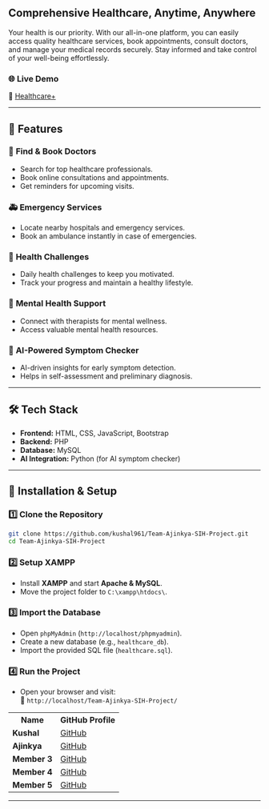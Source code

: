 ## **Comprehensive Healthcare, Anytime, Anywhere**  
Your health is our priority. With our all-in-one platform, you can easily access quality healthcare services, book appointments, consult doctors, and manage your medical records securely. Stay informed and take control of your well-being effortlessly.  

### **🌐 Live Demo**  
🔗 [Healthcare+](http://healthcareplus.infinityfreeapp.com/)  

---

## **🚀 Features**  

### 🏥 **Find & Book Doctors**  
- Search for top healthcare professionals.  
- Book online consultations and appointments.  
- Get reminders for upcoming visits.  

### 🚑 **Emergency Services**  
- Locate nearby hospitals and emergency services.  
- Book an ambulance instantly in case of emergencies.  

### 💪 **Health Challenges**  
- Daily health challenges to keep you motivated.  
- Track your progress and maintain a healthy lifestyle.  

### 🧠 **Mental Health Support**  
- Connect with therapists for mental wellness.  
- Access valuable mental health resources.  

### 🤖 **AI-Powered Symptom Checker**  
- AI-driven insights for early symptom detection.  
- Helps in self-assessment and preliminary diagnosis.  



---

## **🛠️ Tech Stack**  
- **Frontend:** HTML, CSS, JavaScript, Bootstrap  
- **Backend:** PHP  
- **Database:** MySQL  
- **AI Integration:** Python (for AI symptom checker)  

---

## **📌 Installation & Setup**  

### **1️⃣ Clone the Repository**  
```bash
git clone https://github.com/kushal961/Team-Ajinkya-SIH-Project.git
cd Team-Ajinkya-SIH-Project
```

### **2️⃣ Setup XAMPP**  
- Install **XAMPP** and start **Apache & MySQL**.  
- Move the project folder to `C:\xampp\htdocs\`.  

### **3️⃣ Import the Database**  
- Open `phpMyAdmin` (`http://localhost/phpmyadmin`).  
- Create a new database (e.g., `healthcare_db`).  
- Import the provided SQL file (`healthcare.sql`).  

### **4️⃣ Run the Project**  
- Open your browser and visit:  
  🔗 `http://localhost/Team-Ajinkya-SIH-Project/`
<table>
  <tr>
    <th>Name</th>
    <th>GitHub Profile</th>
  </tr>
  <tr>
    <td><b>Kushal</b></td>
    <td><a href="https://github.com/kushal961">GitHub</a></td>
  </tr>
  <tr>
    <td><b>Ajinkya</b></td>
    <td><a href="#">GitHub</a></td>
  </tr>
  <tr>
    <td><b>Member 3</b></td>
    <td><a href="#">GitHub</a></td>
  </tr>
  <tr>
    <td><b>Member 4</b></td>
    <td><a href="#">GitHub</a></td>
  </tr>
  <tr>
    <td><b>Member 5</b></td>
    <td><a href="#">GitHub</a></td>
  </tr>
</table>




---




